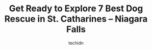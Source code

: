 ---
layout: ampstory
image: https://i0.wp.com/www.auto.or.id/wp-content/uploads/2023/06/pet-valu-0-st-catharines-niagara-falls-1686324905.jpeg?resize=640,853
author: techidn
featured: false
description: St. Catharines – Niagara Falls, Ontario, Canada is a haven for Dog Rescue enthusiasts, boasting an impressive array of 7 top-notch establishments. Whether youre a seasoned connoisseur or 
title: Get Ready to Explore 7 Best Dog Rescue in St. Catharines – Niagara Falls
cover:
   title: Get Ready to Explore 7 Best Dog Rescue in St. Catharines – Niagara Falls
   subtitle: AUTO.OR.ID
   background: https://www.auto.or.id/wp-content/uploads/2023/06/pet-valu-0-st-catharines-niagara-falls-1686324905.jpeg

pages: 
 - layout: thirds
   top: <h1>#1 Niagara County SPCA</h1>
   bottom: "<p>Our family of 5 humans and 2 other dogs met and fell in love with this girl, now known as Petunia! The staff was very friendly, informative and knowledgable. Everyone we </p>"
   background: https://www.auto.or.id/wp-content/uploads/2023/06/pet-valu-1-st-catharines-niagara-falls-1686324907.jpeg
   backgroundblur: true
 - layout: thirds
   top: <h1>#2 Pet Valu</h1>
   bottom: "<p>420 Vansickle Rd, St. Catharines, ON L2S 0C7, Canada</p>"
   background: https://www.auto.or.id/wp-content/uploads/2023/06/pet-valu-2-st-catharines-niagara-falls-1686324907.jpeg
   cta:
      link: https://www.auto.or.id/get-ready-to-explore-7-best-dog-rescue-in-st-catharines-niagara-falls/
      text: Get Ready to Explore 7 Best Dog Rescue in St. Catharines – Niagara Falls
 - layout: thirds
   top: <h1>#3 Niagara SPCA - Niagara Falls location</h1>
   bottom: "<p>6025 Chippawa Pkwy, Niagara Falls, ON L2G 0E4, Canada</p>"
   background: https://images.unsplash.com/photo-1542362567-b07e54358753?ixlib=rb-4.0.3&ixid=MnwxMjA3fDB8MHxwaG90by1wYWdlfHx8fGVufDB8fHx8&auto=format&fit=crop&w=640&h=853&q=80
   cta:
      link: https://www.auto.or.id/get-ready-to-explore-7-best-dog-rescue-in-st-catharines-niagara-falls/
      text: Get Ready to Explore 7 Best Dog Rescue in St. Catharines – Niagara Falls
 - layout: thirds
   top: <h1>#4 Niagara SPCA - Welland location</h1>
   bottom: "<p>60 Provincial St, Welland, ON L3B 5W7, Canada</p>"
   background: https://images.unsplash.com/photo-1617498115500-a71a00d2f6c3?ixlib=rb-4.0.3&ixid=MnwxMjA3fDB8MHxwaG90by1wYWdlfHx8fGVufDB8fHx8&auto=format&fit=crop&w=640&h=853&q=80
   cta:
      link: https://www.auto.or.id/get-ready-to-explore-7-best-dog-rescue-in-st-catharines-niagara-falls/
      text: Get Ready to Explore 7 Best Dog Rescue in St. Catharines – Niagara Falls
 - layout: thirds
   top: <h1>#5 Pet Valu</h1>
   bottom: "<p>210 Glendale Ave, St. Catharines, ON L2T 3Y6, Canada</p>"
   background: https://images.unsplash.com/photo-1614687153862-b0e115ebcef1?ixlib=rb-4.0.3&ixid=MnwxMjA3fDB8MHxwaG90by1wYWdlfHx8fGVufDB8fHx8&auto=format&fit=crop&w=640&h=853&q=80
   cta:
      link: https://www.auto.or.id/get-ready-to-explore-7-best-dog-rescue-in-st-catharines-niagara-falls/
      text: Get Ready to Explore 7 Best Dog Rescue in St. Catharines – Niagara Falls
 - layout: thirds
   top: <h1>#6 Pet Valu</h1>
   bottom: "<p>9 Pine St N, Thorold, ON L2V 3Z9, Canada</p>"
   background: https://images.unsplash.com/photo-1528597469186-bddab681a37f?ixlib=rb-4.0.3&ixid=MnwxMjA3fDB8MHxwaG90by1wYWdlfHx8fGVufDB8fHx8&auto=format&fit=crop&w=640&h=853&q=80
   cta:
      link: https://www.auto.or.id/get-ready-to-explore-7-best-dog-rescue-in-st-catharines-niagara-falls/
      text: Get Ready to Explore 7 Best Dog Rescue in St. Catharines – Niagara Falls
 - layout: thirds
   top: <h1>#7 Pet Valu</h1>
   bottom: "<p>286 Bunting Rd, St. Catharines, ON L2M 7T9, Canada</p>"
   background: https://images.unsplash.com/photo-1628188859552-132bbeac6204?ixlib=rb-4.0.3&ixid=MnwxMjA3fDB8MHxwaG90by1wYWdlfHx8fGVufDB8fHx8&auto=format&fit=crop&w=640&h=853&q=80
   cta:
      link: https://www.auto.or.id/get-ready-to-explore-7-best-dog-rescue-in-st-catharines-niagara-falls/
      text: Get Ready to Explore 7 Best Dog Rescue in St. Catharines – Niagara Falls
 - layout: thirds
   middle: Continue reading...
   background: https://images.unsplash.com/photo-1602343104142-977847f39794?ixlib=rb-4.0.3&ixid=MnwxMjA3fDB8MHxwaG90by1wYWdlfHx8fGVufDB8fHx8&auto=format&fit=crop&w=640&h=853&q=80
   cta:
      link: https://www.auto.or.id/get-ready-to-explore-7-best-dog-rescue-in-st-catharines-niagara-falls/
      text: Get Ready to Explore 7 Best Dog Rescue in St. Catharines – Niagara Falls

---